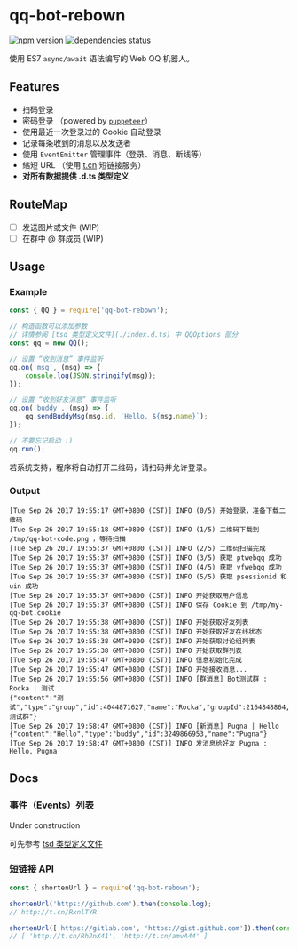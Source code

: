 # qq-bot-rebown

[![npm version](https://img.shields.io/npm/v/qq-bot-rebown.svg)](https://badge.fury.io/js/qq-bot-rebown)
[![dependencies status](https://david-dm.org/rocket1184/qq-bot-rebown/status.svg)](https://david-dm.org/rocket1184/qq-bot-rebown)

使用  ES7 `async/await` 语法编写的 Web QQ 机器人。

## Features

- 扫码登录
- 密码登录 （powered by [`puppeteer`](https://github.com/GoogleChrome/puppeteer)）
- 使用最近一次登录过的 Cookie 自动登录
- 记录每条收到的消息以及发送者
- 使用 `EventEmitter` 管理事件（登录、消息、断线等）
- 缩短 URL （使用 [t.cn](http://open.weibo.com/wiki/2/short_url/shorten) 短链接服务）
- **对所有数据提供 .d.ts 类型定义**

## RouteMap

- [ ] 发送图片或文件 (WIP)
- [ ] 在群中 @ 群成员 (WIP)

## Usage

### Example

```js
const { QQ } = require('qq-bot-rebown');

// 构造函数可以添加参数
// 详情参阅 [tsd 类型定义文件](./index.d.ts) 中 QQOptions 部分
const qq = new QQ();

// 设置 “收到消息” 事件监听
qq.on('msg', (msg) => {
    console.log(JSON.stringify(msg));
});

// 设置 “收到好友消息” 事件监听
qq.on('buddy', (msg) => {
    qq.sendBuddyMsg(msg.id, `Hello, ${msg.name}`);
});

// 不要忘记启动 :)
qq.run();
```

若系统支持，程序将自动打开二维码，请扫码并允许登录。

### Output

```
[Tue Sep 26 2017 19:55:17 GMT+0800 (CST)] INFO (0/5) 开始登录，准备下载二维码
[Tue Sep 26 2017 19:55:18 GMT+0800 (CST)] INFO (1/5) 二维码下载到 /tmp/qq-bot-code.png ，等待扫描
[Tue Sep 26 2017 19:55:37 GMT+0800 (CST)] INFO (2/5) 二维码扫描完成
[Tue Sep 26 2017 19:55:37 GMT+0800 (CST)] INFO (3/5) 获取 ptwebqq 成功
[Tue Sep 26 2017 19:55:37 GMT+0800 (CST)] INFO (4/5) 获取 vfwebqq 成功
[Tue Sep 26 2017 19:55:37 GMT+0800 (CST)] INFO (5/5) 获取 psessionid 和 uin 成功
[Tue Sep 26 2017 19:55:37 GMT+0800 (CST)] INFO 开始获取用户信息
[Tue Sep 26 2017 19:55:37 GMT+0800 (CST)] INFO 保存 Cookie 到 /tmp/my-qq-bot.cookie
[Tue Sep 26 2017 19:55:38 GMT+0800 (CST)] INFO 开始获取好友列表
[Tue Sep 26 2017 19:55:38 GMT+0800 (CST)] INFO 开始获取好友在线状态
[Tue Sep 26 2017 19:55:38 GMT+0800 (CST)] INFO 开始获取讨论组列表
[Tue Sep 26 2017 19:55:38 GMT+0800 (CST)] INFO 开始获取群列表
[Tue Sep 26 2017 19:55:47 GMT+0800 (CST)] INFO 信息初始化完成
[Tue Sep 26 2017 19:55:47 GMT+0800 (CST)] INFO 开始接收消息...
[Tue Sep 26 2017 19:55:56 GMT+0800 (CST)] INFO [群消息] Bot测试群 : Rocka | 测试
{"content":"测试","type":"group","id":4044871627,"name":"Rocka","groupId":2164848864,"groupName":"Bot测试群"}
[Tue Sep 26 2017 19:58:47 GMT+0800 (CST)] INFO [新消息] Pugna | Hello
{"content":"Hello","type":"buddy","id":3249866953,"name":"Pugna"}
[Tue Sep 26 2017 19:58:47 GMT+0800 (CST)] INFO 发消息给好友 Pugna : Hello, Pugna
```

## Docs

### 事件（Events）列表

Under construction

可先参考 [tsd 类型定义文件](./index.d.ts)

### 短链接 API

```js
const { shortenUrl } = require('qq-bot-rebown');

shortenUrl('https://github.com').then(console.log);
// http://t.cn/RxnlTYR

shortenUrl(['https://gitlab.com', 'https://gist.github.com']).then(console.log);
// [ 'http://t.cn/RhJnX41', 'http://t.cn/amvA44' ]
```
